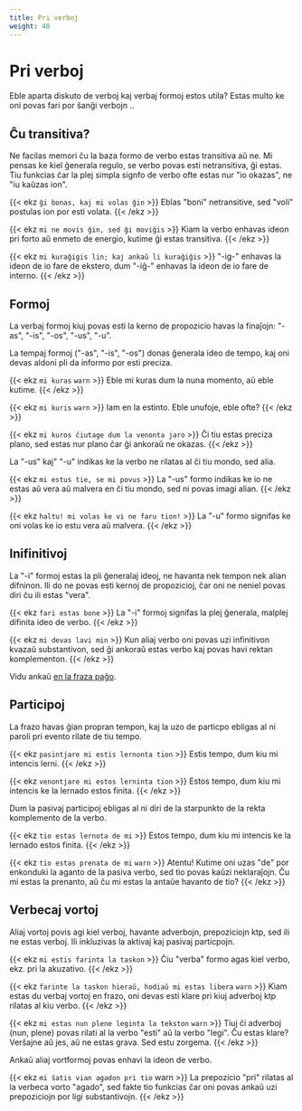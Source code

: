 ```yaml
---
title: Pri verboj
weight: 40
---
```


# Pri verboj

Eble aparta diskuto de verboj kaj verbaj formoj estos utila? Estas multo ke oni povas fari por ŝanĝi verbojn ..

## Ĉu transitiva?

Ne facilas memori ĉu la baza formo de verbo estas transitiva aŭ ne. Mi pensas ke kiel ĝenerala regulo, se verbo povas esti netransitiva, ĝi estas. Tiu funkcias ĉar la plej simpla signfo de verbo ofte estas nur "io okazas", ne "iu kaŭzas ion".

{{< ekz `ĝi bonas, kaj mi volas ĝin` >}}
Eblas "boni" netransitive, sed "voli" postulas ion por esti volata.
{{< /ekz >}}

{{< ekz `mi ne movis ĝin, sed ĝi moviĝis` >}}
Kiam la verbo enhavas ideon pri forto aŭ enmeto de energio, kutime ĝi estas transitiva.
{{< /ekz >}}

{{< ekz `mi kuraĝigis lin; kaj ankaŭ li kuraĝiĝis` >}}
"-ig-" enhavas la ideon de io fare de ekstero, dum "-iĝ-" enhavas la ideon de io fare de interno.
{{< /ekz >}}

## Formoj

La verbaj formoj kiuj povas esti la kerno de propozicio havas la finaĵojn: "-as", "-is", "-os", "-us", "-u".

La tempaj formoj ("-as", "-is", "-os") donas ĝenerala ideo de tempo, kaj oni devas aldoni pli da informo por esti preciza.

{{< ekz `mi kuras` `warn` >}}
Eble mi kuras dum la nuna momento, aŭ eble kutime.
{{< /ekz >}}

{{< ekz `mi kuris` `warn` >}}
Iam en la estinto. Eble unufoje, eble ofte?
{{< /ekz >}}

{{< ekz `mi kuros ĉiutage dum la venonta jaro` >}}
Ĉi tiu estas preciza plano, sed estas nur plano ĉar ĝi ankoraŭ ne okazas.
{{< /ekz >}}

La "-us" kaj" "-u" indikas ke la verbo ne rilatas al ĉi tiu mondo, sed alia.

{{< ekz `mi estus tie, se mi povus` >}}
La "-us" formo indikas ke io ne estas aŭ vera aŭ malvera en ĉi tiu mondo, sed ni povas imagi alian.
{{< /ekz >}}

{{< ekz `haltu! mi volas ke vi ne faru tion!` >}}
La "-u" formo signifas ke oni volas ke io estu vera aŭ malvera.
{{< /ekz >}}

## Inifinitivoj

La "-i" formoj estas la pli ĝeneralaj ideoj, ne havanta nek tempon nek alian difninon. Ili do ne povas esti kernoj de propozicioj, ĉar oni ne neniel povas diri ĉu ili estas "vera".

{{< ekz `fari estas bone` >}}
La "-i" formoj signifas la plej ĝenerala, malplej difinita ideo de verbo.
{{< /ekz >}}

{{< ekz `mi devas lavi min` >}}
Kun aliaj verbo oni povas uzi infinitivon kvazaŭ substantivon, sed ĝi ankoraŭ estas verbo kaj povas havi rektan komplementon.
{{< /ekz >}}

Vidu ankaŭ [en la fraza paĝo](../frazoj#infinitivoj).

## Participoj

La frazo havas ĝian propran tempon, kaj la uzo de particpo ebligas al ni paroli pri evento rilate de tiu tempo.

{{< ekz `pasintjare mi estis lernonta tion` >}}
Estis tempo, dum kiu mi intencis lerni.
{{< /ekz >}}

{{< ekz `venontjare mi estos lerninta tion` >}}
Estos tempo, dum kiu mi intencis ke la lernado estos finita.
{{< /ekz >}}

Dum la pasivaj participoj ebligas al ni diri de la starpunkto de la rekta komplemento de la verbo.

{{< ekz `tio estas lernota de mi` >}}
Estos tempo, dum kiu mi intencis ke la lernado estos finita.
{{< /ekz >}}

{{< ekz `tio estas prenata de mi` `warn` >}}
Atentu! Kutime oni uzas "de" por enkonduki la aganto de la pasiva verbo, sed tio povas kaŭzi neklaraĵojn. Ĉu mi estas la prenanto, aŭ ĉu mi estas la antaŭe havanto de tio?
{{< /ekz >}}

## Verbecaj vortoj

Aliaj vortoj povis agi kiel verboj, havante adverbojn, prepoziciojn ktp, sed ili ne estas verboj. Ili inkluzivas la aktivaj kaj pasivaj particpojn.

{{< ekz `mi estis farinta la taskon` >}}
Ĉiu "verba" formo agas kiel verbo, ekz. pri la akuzativo.
{{< /ekz >}}

{{< ekz `farinte la taskon hieraŭ, hodiaŭ mi estas libera` `warn` >}}
Kiam estas du verbaj vortoj en frazo, oni devas esti klare pri kiuj adverboj ktp rilatas al kiu verbo.
{{< /ekz >}}

{{< ekz `mi estas nun plene leginta la tekston` `warn` >}}
Tiuj ĉi adverboj (nun, plene) povas rilati al la verbo "esti" aŭ la verbo "legi". Ĉu estas klare? Verŝajne aŭ jes, aŭ ne estas grava. Sed estu zorgema.
{{< /ekz >}}

Ankaŭ aliaj vortformoj povas enhavi la ideon de verbo.

{{< ekz `mi ŝatis vian agadon pri tio` warn >}}
La prepozicio "pri" rilatas al la verbeca vorto "agado", sed fakte tio funkcias ĉar oni povas ankaŭ uzi prepoziciojn por ligi substantivojn.
{{< /ekz >}}
